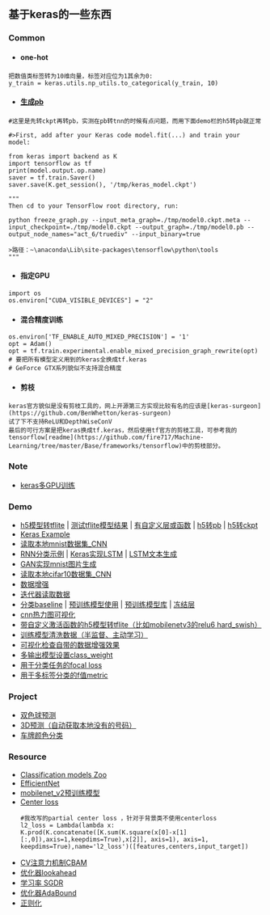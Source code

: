 ## 基于keras的一些东西

### Common

* #### one-hot
```
把数值类标签转为10维向量，标签对应位为1其余为0:
y_train = keras.utils.np_utils.to_categorical(y_train, 10)
```

* #### [生成pb](https://www.e-learn.cn/content/wangluowenzhang/193206)
```pyhton
#这里是先转ckpt再转pb，实测在pb转tnn的时候有点问题，而用下面demo栏的h5转pb就正常

#>First, add after your Keras code model.fit(...) and train your model:

from keras import backend as K
import tensorflow as tf
print(model.output.op.name)
saver = tf.train.Saver()
saver.save(K.get_session(), '/tmp/keras_model.ckpt')

"""
Then cd to your TensorFlow root directory, run:

python freeze_graph.py --input_meta_graph=./tmp/model0.ckpt.meta --input_checkpoint=./tmp/model0.ckpt --output_graph=./tmp/model0.pb --output_node_names="act_6/truediv" --input_binary=true

>路径：~\anaconda\Lib\site-packages\tensorflow\python\tools
"""
```

* #### 指定GPU
```pyhton
import os
os.environ["CUDA_VISIBLE_DEVICES"] = "2"
```

* #### 混合精度训练
```pyhton
os.environ['TF_ENABLE_AUTO_MIXED_PRECISION'] = '1'
opt = Adam()
opt = tf.train.experimental.enable_mixed_precision_graph_rewrite(opt)
# 要把所有模型定义用到的keras全换成tf.keras
# GeForce GTX系列貌似不支持混合精度
```

* #### 剪枝
```
keras官方貌似是没有剪枝工具的，网上开源第三方实现比较有名的应该是[keras-surgeon](https://github.com/BenWhetton/keras-surgeon)
试了下不支持ReLU和DepthWiseConV
最后的可行方案是把keras换成tf.keras，然后使用tf官方的剪枝工具，可参考我的tensorflow[readme](https://github.com/fire717/Machine-Learning/tree/master/Base/frameworks/tensorflow)中的剪枝部分。

```


### Note
* [keras多GPU训练](./note/keras_multiGPU.md)

### Demo
* [h5模型转tflite](./demo/h5_to_tflite.py) | [测试tflite模型结果](./demo/tflite_pre.py) | [有自定义层或函数](https://blog.csdn.net/killfunst/article/details/94295861) | [h5转pb](./demo/h5_to_pb.py) | [h5转ckpt](./demo/h5_to_ckpt.py)
* [Keras Example](./keras_example.ipynb)
* [读取本地mnist数据集_CNN](./demo/keras_mnist.ipynb)
* [RNN分类示例](./demo/RNN_classify.ipynb) | [Keras实现LSTM](./demo/lstm_word_embedding.ipynb) | [LSTM文本生成](./demo/Word_Language_Modelling_LSTM.ipynb)
* [GAN实现mnist图片生成](./demo/Keras_GAN.ipynb)
* [读取本地cifar10数据集_CNN](./demo/keras_cifar10.ipynb)
* [数据增强](./demo/data_aug.py)
* [迭代器读取数据](./demo/data_generator.py)
* [分类baseline](./baseline/) | [预训练模型使用](./demo/pretrain.py) | [预训练模型库](./demo/keras_net.py) | [冻结层](./demo/layer_trainable.py)
* [cnn热力图可视化](./demo/cam_heatmap.py)
* [带自定义激活函数的h5模型转tflite（比如mobilenetv3的relu6 hard_swish）](./demo/h5_customer_to_tflite.py)
* [训练模型清洗数据（半监督、主动学习）](./demo/clearData.py) 
* [可视化检查自带的数据增强效果](./demo/show_keras_data.py)
* [多输出模型设置class_weight](./demo/multi_output_class_weight.py)
* [用于分类任务的focal loss](./demo/classify_focal_loss.py)
* [用于多标签分类的f值metric](./demo/fmeasure_metric.py)
 
### Project
* [双色球预测](./project/Caipiao_nn.ipynb)
* [3D预测（自动获取本地没有的号码）](./project/3D_predict.py)
* [车牌颜色分类](./project/plate_color.ipynb)

### Resource
* [Classification models Zoo](https://github.com/qubvel/classification_models/)
* [EfficientNet](https://github.com/titu1994/keras-efficientnets)
* [mobilenet_v2预训练模型](https://github.com/JonathanCMitchell/mobilenet_v2_keras/releases)
* [Center loss](https://github.com/shamangary/Keras-MNIST-center-loss-with-visualization/blob/master/TYY_mnist.py)
    ```
    #我改写的partial center loss ，针对于背景类不使用centerloss
    l2_loss = Lambda(lambda x: K.prod(K.concatenate([K.sum(K.square(x[0]-x[1][:,0]),axis=1,keepdims=True),x[2]], axis=1), axis=1, keepdims=True),name='l2_loss')([features,centers,input_target])
    ```
* [CV注意力机制CBAM](https://github.com/kobiso/CBAM-keras)
* [优化器lookahead](https://github.com/bojone/keras_lookahead)
* [学习率 SGDR](https://github.com/gunchagarg/learning-rate-techniques-keras)
* [优化器AdaBound](https://github.com/titu1994/keras-adabound)
* [正则化](https://blog.csdn.net/xovee/article/details/92794763)
